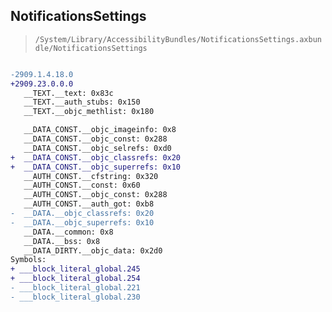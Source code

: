 ## NotificationsSettings

> `/System/Library/AccessibilityBundles/NotificationsSettings.axbundle/NotificationsSettings`

```diff

-2909.1.4.18.0
+2909.23.0.0.0
   __TEXT.__text: 0x83c
   __TEXT.__auth_stubs: 0x150
   __TEXT.__objc_methlist: 0x180

   __DATA_CONST.__objc_imageinfo: 0x8
   __DATA_CONST.__objc_const: 0x288
   __DATA_CONST.__objc_selrefs: 0xd0
+  __DATA_CONST.__objc_classrefs: 0x20
+  __DATA_CONST.__objc_superrefs: 0x10
   __AUTH_CONST.__cfstring: 0x320
   __AUTH_CONST.__const: 0x60
   __AUTH_CONST.__objc_const: 0x288
   __AUTH_CONST.__auth_got: 0xb8
-  __DATA.__objc_classrefs: 0x20
-  __DATA.__objc_superrefs: 0x10
   __DATA.__common: 0x8
   __DATA.__bss: 0x8
   __DATA_DIRTY.__objc_data: 0x2d0
Symbols:
+ ___block_literal_global.245
+ ___block_literal_global.254
- ___block_literal_global.221
- ___block_literal_global.230

```
